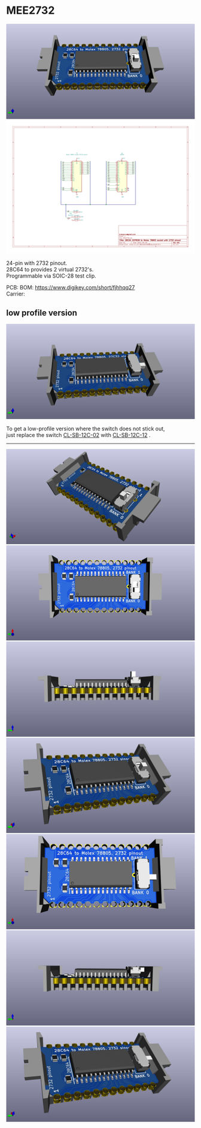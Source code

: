 # MEE2732
![](MEE2732.jpg)
![](MEE2732.svg)

24-pin with 2732 pinout.  
28C64 to provides 2 virtual 2732's.  
Programmable via SOIC-28 test clip.

PCB: 
BOM: https://www.digikey.com/short/fjhhqq27  
Carrier: 

## low profile version
![](MEE2732_low_profile.jpg)

To get a low-profile version where the switch does not stick out,  
just replace the switch [CL-SB-12C-02](https://www.digikey.com/short/3zrp84cr) with [CL-SB-12C-12](https://www.digikey.com/short/b9djbwmq) .

----

![](MEE2732_2.jpg)
![](MEE2732_top.jpg)
![](MEE2732_front.jpg)
![](MEE2732_iso_1.jpg)
![](MEE2732_low_profile_top.jpg)
![](MEE2732_low_profile_front.jpg)
![](MEE2732_low_profile_iso_1.jpg)
